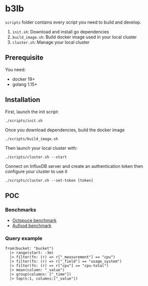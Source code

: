 # b3lb

`scripts` folder contains every script you need to build and develop.
1. `init.sh`: Download and install go dependencies
2. `build_image.sh`: Build docker image used in your local cluster
3. `cluster.sh`: Manage your local cluster

## Prerequisite

You need:
* docker 19+
* golang 1.15+

## Installation

First, launch the init script:
 ```sh
./scripts/init.sh
 ```

Once you download dependencies, build the docker image
```shell
./scripts/build_image.sh
```

Then launch your local cluster with:
```shell
./scripts/cluster.sh --start
```

Connect on InfluxDB server and create an authentication token then configure your cluster to use it
```shell
./scripts/cluster.sh --set-token [token]
```

## POC

### Benchmarks

* [Octopuce benchmark](https://www.octopuce.fr/retour-dexperience-sur-bigbluebutton-a-fort-charge/)
* [Aufood benchmark](https://www.aukfood.fr/faire-un-stress-test-sur-bigbluebutton/)

### Query example
```
from(bucket: "bucket")
  |> range(start: -3m)
  |> filter(fn: (r) => r["_measurement"] == "cpu")
  |> filter(fn: (r) => r["_field"] == "usage_system")
  |> filter(fn: (r) => r["cpu"] == "cpu-total")
  |> mean(column: "_value")
  |> group(columns: ["_time"])
  |> top(n:1, columns:["_value"])
```
